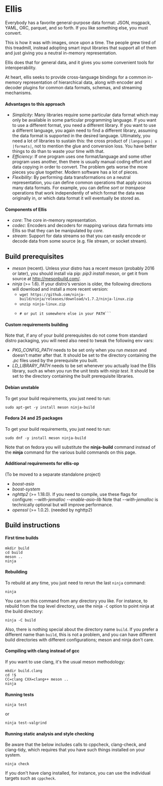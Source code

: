 # Ellis

Everybody has a favorite general-purpose data format: JSON, msgpack, YAML, ORC,
parquet, and so forth. If you like something else, you must convert.

This is how it was with images, once upon a time. The people grew tired of this
treadmill, instead adopting smart input libraries that support all of them and
just giving you a neutral in-memory representation.

Ellis does that for general data, and it gives you some convenient tools for
interoperability.

At heart, ellis seeks to provide cross-language bindings for a common in-memory
representation of hierarchical data, along with encoder and decoder plugins for
common data formats, schemas, and streaming mechanisms.

#### Advantages to this approach

- *Simplicity*: Many libraries require some particular data format which may
  only be available in some particular programming language. If you want to use
  a different format, you need a different library. If you want to use a
  different language, you again need to find a different library, assuming the
  data format is supported in the desired language. Ultimately, you need a lot
  of libraries to sustain this: the cross product of `|languages| x |formats|`,
  not to mention the glue and conversion loss. You have better things to do
  than to waste your time with that.
- *Efficiency*: If one program uses one format/language and some other program
  uses another, then there is usually manual coding effort and data copying in
  order to convert. The problem gets worse the more pieces you glue together.
  Modern software has a lot of pieces.
- *Flexibility*: By performing data transformations on a neutral representation,
  you can define common operations that apply across many data formats. For
  example, you can define *sort* or *transpose* operations that work
  independently of which format the data was originally in, or which data format
  it will eventually be stored as.

#### Components of Ellis

- *core*: The core in-memory representation.
- *codec*: Encoders and decoders for mapping various data formats into Ellis so
  that they can be manipulated by *core*.
- *stream*: Support for data streams so that you can easily encode or decode
  data from some source (e.g. file stream, or socket stream).

## Build prerequisites

- *meson* (recent). Unless your distro has a recent meson (probably 2016 or
  later), you should install via pip: *pip3 install meson*, or get it from
  source at http://mesonbuild.com/.
- *ninja* (>= 1.6). If your distro's version is older, the following directions
  will download and install a more recent version:
    - ```wget https://github.com/ninja-build/ninja/releases/download/v1.7.2/ninja-linux.zip```
    - ```unzip ninja-linux.zip```
    - ```sudo install -o root -g root -m755 ninja /usr/bin/ninja
      # or put it somewhere else in your PATH```

#### Custom requirements building

Note that, if any of your build prerequisites do not come from standard distro
packaging, you will need also need to tweak the following env vars:

- *PKG_CONFIG_PATH* needs to be set only when you run *meson* and doesn't matter
  after that. It should be set to the directory containing the *.pc* files used
  by the prerequisite you built.
- *LD_LIBRARY_PATH* needs to be set whenever you actually load the Ellis
  library, such as when you run the unit tests with *ninja test*. It should be
  set to the directory containing the built prerequisite libraries.

#### Debian unstable

To get your build requirements, you just need to run:

```
sudo apt-get -y install meson ninja-build
```

#### Fedora 24 and 25 packages

To get your build requirements, you just need to run:

```
sudo dnf -y install meson ninja-build
```

Note that on fedora you will substitute the **ninja-build** command instead of
the **ninja** command for the various build commands on this page.

#### Additional requirements for ellis-op

(To be moved to a separate standalone project)

- *boost-asio*
- *boost-system*
- *nghttp2* (>= 1.18.0). If you need to compile, use these flags for
  configure:
  *--with-jemalloc --enable-asio-lib*
  Note that *--with-jemalloc* is technically optional but will improve
  performance.
- *openssl* (>= 1.0.2). (needed by nghttp2)


## Build instructions

#### First time builds

```
mkdir build
cd build
meson ..
ninja
```

#### Rebuilding

To rebuild at any time, you just need to rerun the last `ninja` command:

```
ninja
```

You can run this command from any directory you like. For instance, to
rebuild from the top level directory, use the ninja `-C` option to point ninja
at the build directory:

```
ninja -C build
```

Also, there is nothing special about the directory name `build`. If you
prefer a different name than `build`, this is not a problem, and you
can have different build directories with different configurations; meson and
ninja don't care.

#### Compiling with clang instead of gcc

If you want to use clang, it's the usual meson methodology:

```
mkdir build.clang
cd !$
CC=clang CXX=clang++ meson ..
ninja
```

#### Running tests
```
ninja test
```
or
```
ninja test-valgrind
```

#### Running static analysis and style checking

Be aware that the below includes calls to cppcheck, clang-check, and
clang-tidy, which requires that you have such things installed on your system.

```
ninja check
```

If you don't have clang installed, for instance, you can use the individual
targets such as `cppcheck`.
